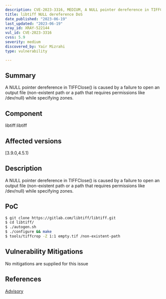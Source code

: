 ```yaml
---
description: CVE-2023-3316, MEDIUM, A NULL pointer dereference in TIFFClose() is caused by a failure to open an output file (non-existent path or a path that requires permissions like /dev/null) while specifying zones.
title: libtiff NULL dereference DoS
date_published: "2023-06-19"
last_updated: "2023-06-19"
xray_id: XRAY-522144
vul_id: CVE-2023-3316
cvss: 5.9
severity: medium
discovered_by: Yair Mizrahi
type: vulnerability

---
```


## Summary

A NULL pointer dereference in TIFFClose() is caused by a failure to open an output file (non-existent path or a path that requires permissions like /dev/null) while specifying zones.

## Component

libtiff:libtiff

## Affected versions

[3.9.0,4.5.1)

## Description

A NULL pointer dereference in TIFFClose() is caused by a failure to open an output file (non-existent path or a path that requires permissions like /dev/null) while specifying zones.

## PoC

```bash
$ git clone https://gitlab.com/libtiff/libtiff.git
$ cd libtiff/
$ ./autogen.sh
$ ./configure && make
$ tools/tiffcrop -Z 1:1 empty.tif /non-existent-path
```



## Vulnerability Mitigations

No mitigations are supplied for this issue

## References

[Advisory](https://gitlab.com/libtiff/libtiff/-/issues/515)

